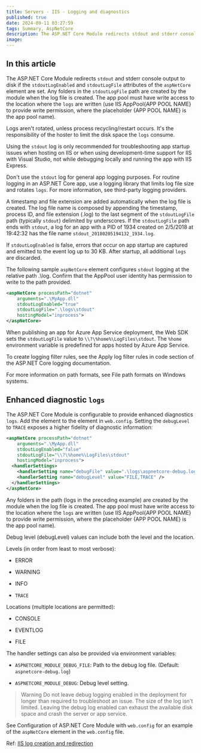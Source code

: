 ```yaml
---
title: Servers - IIS - Logging and diagnostics
published: true
date: 2024-09-11 03:27:59
tags: Summary, AspNetCore
description: The ASP.NET Core Module redirects stdout and stderr console output to disk if the stdoutLogEnabled and stdoutLogFile attributes of the aspNetCore element are set. Any folders in the stdoutLogFile path are created by the module when the log file is created. The app pool must have write access to the location where the logs are written (use IIS AppPool\{APP POOL NAME} to provide write permission, where the placeholder {APP POOL NAME} is the app pool name).
image:
---
```


## In this article

The ASP.NET Core Module redirects ```stdout``` and stderr console output to disk if the ```stdoutLogEnabled``` and ```stdoutLogFile``` attributes of the ```aspNetCore``` element are set. Any folders in the ```stdoutLogFile``` path are created by the module when the log file is created. The app pool must have write access to the location where the ```logs``` are written (use IIS AppPool\{APP POOL NAME} to provide write permission, where the placeholder {APP POOL NAME} is the app pool name).

Logs aren't rotated, unless process recycling/restart occurs. It's the responsibility of the hoster to limit the disk space the ```logs``` consume.

Using the ```stdout``` log is only recommended for troubleshooting app startup issues when hosting on IIS or when using development-time support for IIS with Visual Studio, not while debugging locally and running the app with IIS Express.

Don't use the ```stdout``` log for general app logging purposes. For routine logging in an ASP.NET Core app, use a logging library that limits log file size and rotates ```logs```. For more information, see third-party logging providers.

A timestamp and file extension are added automatically when the log file is created. The log file name is composed by appending the timestamp, process ID, and file extension (.log) to the last segment of the ```stdoutLogFile``` path (typically ```stdout```) delimited by underscores. If the ```stdoutLogFile``` path ends with ```stdout```, a log for an app with a PID of 1934 created on 2/5/2018 at 19:42:32 has the file name ```stdout_20180205194132_1934.log```.

If ```stdoutLogEnabled``` is false, errors that occur on app startup are captured and emitted to the event log up to 30 KB. After startup, all additional ```logs``` are discarded.

The following sample ```aspNetCore``` element configures ```stdout``` logging at the relative path .\log\. Confirm that the AppPool user identity has permission to write to the path provided.

```xml
<aspNetCore processPath="dotnet"
    arguments=".\MyApp.dll"
    stdoutLogEnabled="true"
    stdoutLogFile=".\logs\stdout"
    hostingModel="inprocess">
</aspNetCore>
```

When publishing an app for Azure App Service deployment, the Web SDK sets the ```stdoutLogFile``` value to ```\\?\%home%\LogFiles\stdout```. The ```%home``` environment variable is predefined for apps hosted by Azure App Service.

To create logging filter rules, see the Apply log filter rules in code section of the ASP.NET Core logging documentation.

For more information on path formats, see File path formats on Windows systems.

## Enhanced diagnostic ```logs```

The ASP.NET Core Module is configurable to provide enhanced diagnostics ```logs```. Add the <handlerSettings> element to the <aspNetCore> element in ```web.config```. Setting the ```debugLevel``` to ```TRACE``` exposes a higher fidelity of diagnostic information:

```xml
<aspNetCore processPath="dotnet"
    arguments=".\MyApp.dll"
    stdoutLogEnabled="false"
    stdoutLogFile="\\?\%home%\LogFiles\stdout"
    hostingModel="inprocess">
  <handlerSettings>
    <handlerSetting name="debugFile" value=".\logs\aspnetcore-debug.log" />
    <handlerSetting name="debugLevel" value="FILE,TRACE" />
  </handlerSettings>
</aspNetCore>
```

Any folders in the path (logs in the preceding example) are created by the module when the log file is created. The app pool must have write access to the location where the ```logs``` are written (use IIS AppPool\{APP POOL NAME} to provide write permission, where the placeholder {APP POOL NAME} is the app pool name).

Debug level (debugLevel) values can include both the level and the location.

Levels (in order from least to most verbose):

- ERROR

- WARNING

- INFO

- ```TRACE```

Locations (multiple locations are permitted):

- CONSOLE

- EVENTLOG

- FILE

The handler settings can also be provided via environment variables:

- ```ASPNETCORE_MODULE_DEBUG_FILE```: Path to the debug log file. (Default: ```aspnetcore-debug.log```)

- ```ASPNETCORE_MODULE_DEBUG```: Debug level setting.

> Warning
Do not leave debug logging enabled in the deployment for longer than required to troubleshoot an issue. The size of the log isn't limited. Leaving the debug log enabled can exhaust the available disk space and crash the server or app service.

See Configuration of ASP.NET Core Module with ```web.config``` for an example of the ```aspNetCore``` element in the ```web.config``` file.

Ref: [IIS log creation and redirection](https://learn.microsoft.com/en-us/aspnet/core/host-and-deploy/iis/logging-and-diagnostics?view=aspnetcore-8.0)